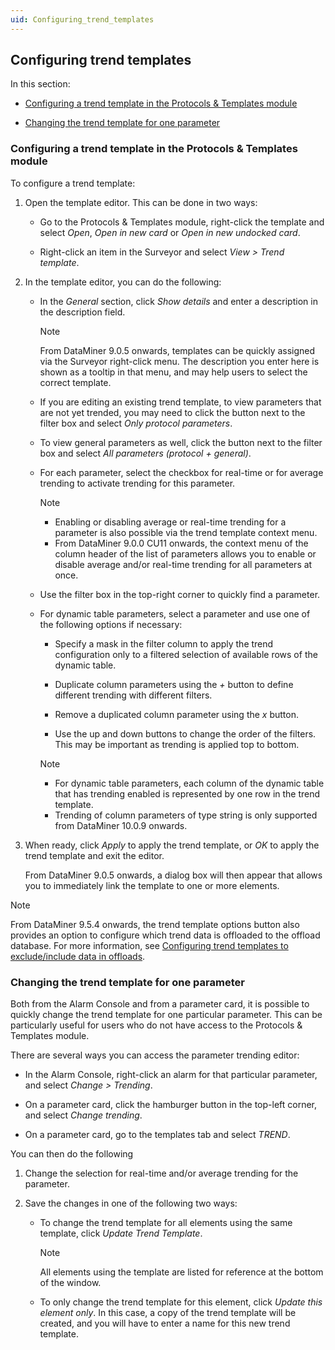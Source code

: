 ```yaml
---
uid: Configuring_trend_templates
---
```


## Configuring trend templates

In this section:

- [Configuring a trend template in the Protocols & Templates module](#configuring-a-trend-template-in-the-protocols--templates-module)

- [Changing the trend template for one parameter](#changing-the-trend-template-for-one-parameter)

### Configuring a trend template in the Protocols & Templates module

To configure a trend template:

1. Open the template editor. This can be done in two ways:

    - Go to the Protocols & Templates module, right-click the template and select *Open*, *Open in new card* or *Open in new undocked card*.

    - Right-click an item in the Surveyor and select *View \> Trend template*.

2. In the template editor, you can do the following:

    - In the *General* section, click *Show details* and enter a description in the description field.

        > [!NOTE]
        > From DataMiner 9.0.5 onwards, templates can be quickly assigned via the Surveyor right-click menu. The description you enter here is shown as a tooltip in that menu, and may help users to select the correct template.

    - If you are editing an existing trend template, to view parameters that are not yet trended, you may need to click the button next to the filter box and select *Only protocol parameters*.

    - To view general parameters as well, click the button next to the filter box and select *All parameters (protocol + general)*.

    - For each parameter, select the checkbox for real-time or for average trending to activate trending for this parameter.

        > [!NOTE]
        > - Enabling or disabling average or real-time trending for a parameter is also possible via the trend template context menu.
        > - From DataMiner 9.0.0 CU11 onwards, the context menu of the column header of the list of parameters allows you to enable or disable average and/or real-time trending for all parameters at once.

    - Use the filter box in the top-right corner to quickly find a parameter.

    - For dynamic table parameters, select a parameter and use one of the following options if necessary:

        - Specify a mask in the filter column to apply the trend configuration only to a filtered selection of available rows of the dynamic table.

        - Duplicate column parameters using the *+* button to define different trending with different filters.

        - Remove a duplicated column parameter using the *x* button.

        - Use the up and down buttons to change the order of the filters. This may be important as trending is applied top to bottom.

        > [!NOTE]
        > - For dynamic table parameters, each column of the dynamic table that has trending enabled is represented by one row in the trend template.
        > - Trending of column parameters of type string is only supported from DataMiner 10.0.9 onwards.

3. When ready, click *Apply* to apply the trend template, or *OK* to apply the trend template and exit the editor.

    From DataMiner 9.0.5 onwards, a dialog box will then appear that allows you to immediately link the template to one or more elements.

> [!NOTE]
> From DataMiner 9.5.4 onwards, the trend template options button also provides an option to configure which trend data is offloaded to the offload database. For more information, see [Configuring trend templates to exclude/include data in offloads](../../part_3/databases/Configuring_data_offloads.md#configuring-trend-templates-to-excludeinclude-data-in-offloads).

### Changing the trend template for one parameter

Both from the Alarm Console and from a parameter card, it is possible to quickly change the trend template for one particular parameter. This can be particularly useful for users who do not have access to the Protocols & Templates module.

There are several ways you can access the parameter trending editor:

- In the Alarm Console, right-click an alarm for that particular parameter, and select *Change \> Trending*.

- On a parameter card, click the hamburger button in the top-left corner, and select *Change trending*.

- On a parameter card, go to the templates tab and select *TREND*.

You can then do the following

1. Change the selection for real-time and/or average trending for the parameter.

2. Save the changes in one of the following two ways:

    - To change the trend template for all elements using the same template, click *Update Trend Template*.

        > [!NOTE]
        > All elements using the template are listed for reference at the bottom of the window.

    - To only change the trend template for this element, click *Update this element only*. In this case, a copy of the trend template will be created, and you will have to enter a name for this new trend template.
